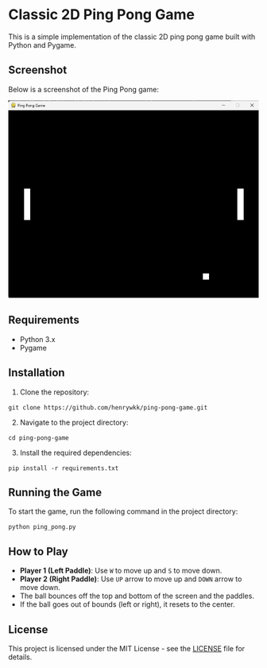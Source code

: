 # Classic 2D Ping Pong Game

This is a simple implementation of the classic 2D ping pong game built with Python and Pygame.

## Screenshot

Below is a screenshot of the Ping Pong game:

<img src="images/ping_pong_screenshot.png" alt="Ping Pong Game Screenshot" width="600">

## Requirements

- Python 3.x
- Pygame

## Installation

1. Clone the repository:
```
git clone https://github.com/henrywkk/ping-pong-game.git
```

2. Navigate to the project directory:

```
cd ping-pong-game
```

3. Install the required dependencies:
```
pip install -r requirements.txt
```

## Running the Game

To start the game, run the following command in the project directory:
```
python ping_pong.py
```

## How to Play

- **Player 1 (Left Paddle)**: Use `W` to move up and `S` to move down.
- **Player 2 (Right Paddle)**: Use `UP` arrow to move up and `DOWN` arrow to move down.
- The ball bounces off the top and bottom of the screen and the paddles.
- If the ball goes out of bounds (left or right), it resets to the center.

## License

This project is licensed under the MIT License - see the [LICENSE](LICENSE) file for details.